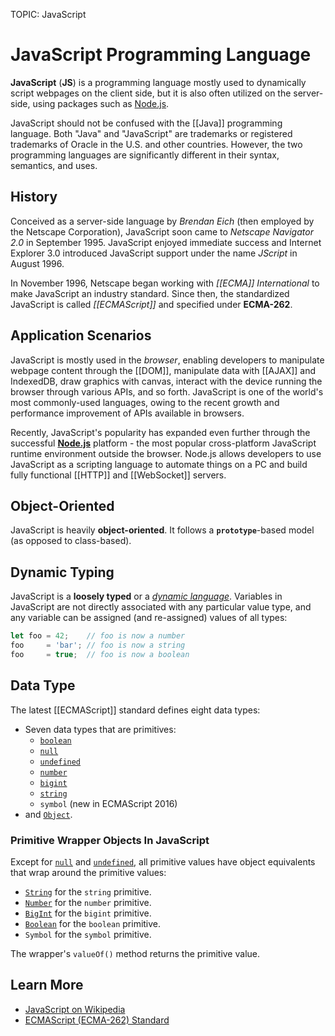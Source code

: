 TOPIC: JavaScript

# JavaScript Programming Language

**JavaScript** (**JS**) is a programming language mostly used to dynamically script webpages on the client
side, but it is also often utilized on the server-side, using packages such as [Node.js](http://nodejs.org/).

JavaScript should not be confused with the [[Java]] programming language.
Both "Java" and
"JavaScript" are trademarks or registered trademarks of Oracle in the U.S. and other countries.
However, the two programming languages are significantly different in their syntax, semantics, and uses.

## History

Conceived as a server-side language by *Brendan Eich* (then employed by the Netscape Corporation),
JavaScript soon came to *Netscape Navigator 2.0* in September 1995. JavaScript enjoyed immediate success
and Internet Explorer 3.0 introduced JavaScript support under the name *JScript* in August 1996.

In November 1996, Netscape began working with *[[ECMA]] International* to make JavaScript an industry
standard. Since then, the standardized JavaScript is called *[[ECMAScript]]* and specified under **ECMA-262**.

## Application Scenarios

JavaScript is mostly used in the *browser*, enabling developers to manipulate webpage content through
the [[DOM]], manipulate data with [[AJAX]] and IndexedDB, draw graphics with canvas, interact with
the device running the browser through various APIs, and so forth. JavaScript is one of the world's most
commonly-used languages, owing to the recent growth and performance
improvement of APIs available in browsers.

Recently, JavaScript's popularity has expanded even further through the successful [**Node.js**](http://nodejs.org/)
platform - the most popular cross-platform JavaScript runtime environment outside the browser.
Node.js allows developers to use JavaScript as a scripting language to automate things on a PC and
build fully functional [[HTTP]] and [[WebSocket]] servers.

## Object-Oriented

JavaScript is heavily **object-oriented**. It follows a **`prototype`**-based model (as opposed to class-based).

## Dynamic Typing

JavaScript is a **loosely typed** or a *[dynamic language](/en/glossary/dynamic_programming_language)*.
Variables in JavaScript are not directly associated with any particular value type, and any variable
can be assigned (and re-assigned) values of all types:

```javascript
let foo = 42;    // foo is now a number
foo     = 'bar'; // foo is now a string
foo     = true;  // foo is now a boolean
```

## Data Type

The latest [[ECMAScript]] standard defines eight data types:

- Seven data types that are primitives:
    - [`boolean`](/en/webfrontend/Boolean)
    - [`null`](/en/webfrontend/null)
    - [`undefined`](/en/webfrontend/undefined)
    - [`number`](/en/webfrontend/Number)
    - [`bigint`](/en/webfrontend/BigInt)
    - [`string`](/en/webfrontend/String)
    - `symbol` (new in ECMAScript 2016)
- and [`Object`](/en/webfrontend/Object).

### Primitive Wrapper Objects In JavaScript

Except for [`null`](/en/webfrontend/null) and [`undefined`](/en/webfrontend/undefined), all
primitive values have object equivalents that wrap around the primitive values:

- [`String`](/en/webfrontend/String) for the `string` primitive.
- [`Number`](/en/webfrontend/Number) for the `number` primitive.
- [`BigInt`](/en/webfrontend/BigInt) for the `bigint` primitive.
- [`Boolean`](/en/webfrontend/Boolean) for the `boolean` primitive.
- `Symbol` for the `symbol` primitive.

The wrapper's `valueOf()` method returns the primitive value.

## Learn More

- [JavaScript on Wikipedia](https://en.wikipedia.org/wiki/JavaScript)
- [ECMAScript (ECMA-262) Standard](http://www.ecma-international.org/publications/standards/Ecma-262.htm)
